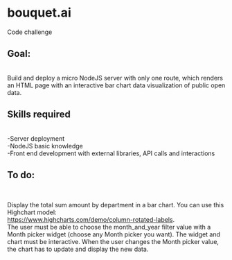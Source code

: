 # bouquet.ai
Code challenge <br/>

<h2> Goal: </h2> <br/>
Build and deploy a micro NodeJS server with only one route, which renders an HTML page with an interactive bar chart data visualization of public open data. <br/>
<h2> Skills required </h2> <br/>
-Server deployment <br/>
-NodeJS basic knowledge<br/>
-Front end development with external libraries, API calls and interactions<br/>
<h2> To do: </h2> <br/>

Display the total sum amount by department in a bar chart. You can use this Highchart model:<br/> <a href=" https://www.highcharts.com/demo/column-rotated-labels">https://www.highcharts.com/demo/column-rotated-labels</a>.<br/>
The user must be able to choose the month_and_year filter value with a Month picker widget (choose any Month picker you want). The widget and chart must be interactive. When the user changes the Month picker value, the chart has to update and display the new data.




